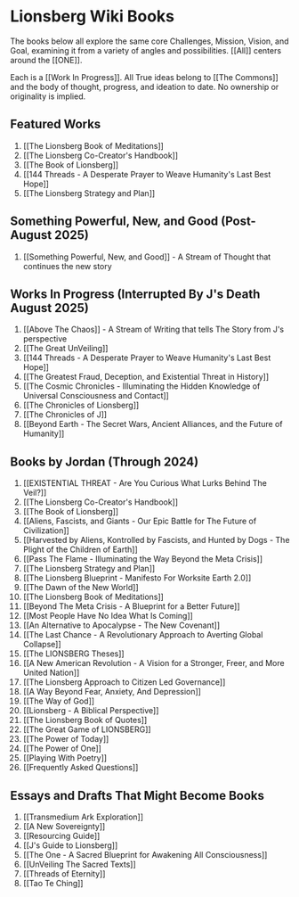 # Lionsberg Wiki Books 

The books below all explore the same core Challenges, Mission, Vision, and Goal, examining it from a variety of angles and possibilities. [[All]] centers around the [[ONE]].  

Each is a [[Work In Progress]]. All True ideas belong to [[The Commons]] and the body of thought, progress, and ideation to date. No ownership or originality is implied. 

## Featured Works

1. [[The Lionsberg Book of Meditations]]  
2. [[The Lionsberg Co-Creator's Handbook]]  
3. [[The Book of Lionsberg]]  
4. [[144 Threads - A Desperate Prayer to Weave Humanity's Last Best Hope]]  
5. [[The Lionsberg Strategy and Plan]]  

## Something Powerful, New, and Good (Post-August 2025)

1. [[Something Powerful, New, and Good]] - A Stream of Thought that continues the new story  

## Works In Progress (Interrupted By J's Death August 2025)

1. [[Above The Chaos]] - A Stream of Writing that tells The Story from J's perspective   
2. [[The Great UnVeiling]]  
3. [[144 Threads - A Desperate Prayer to Weave Humanity's Last Best Hope]]  
4. [[The Greatest Fraud, Deception, and Existential Threat in History]]  
5. [[The Cosmic Chronicles - Illuminating the Hidden Knowledge of Universal Consciousness and Contact]]  
6. [[The Chronicles of Lionsberg]]  
7. [[The Chronicles of J]]  
8. [[Beyond Earth - The Secret Wars, Ancient Alliances, and the Future of Humanity]]    

## Books by Jordan (Through 2024)

1. [[EXISTENTIAL THREAT - Are You Curious What Lurks Behind The Veil?]]  
2. [[The Lionsberg Co-Creator's Handbook]]   
3. [[The Book of Lionsberg]]  
4. [[Aliens, Fascists, and Giants  - Our Epic Battle for The Future of Civilization]]  
5. [[Harvested by Aliens, Kontrolled by Fascists, and Hunted by Dogs - The Plight of the Children of Earth]]   
6. [[Pass The Flame - Illuminating the Way Beyond the Meta Crisis]]  
7. [[The Lionsberg Strategy and Plan]]  
8. [[The Lionsberg Blueprint - Manifesto For Worksite Earth 2.0]]  
9. [[The Dawn of the New World]]  
10. [[The Lionsberg Book of Meditations]]  
11. [[Beyond The Meta Crisis - A Blueprint for a Better Future]]  
12. [[Most People Have No Idea What Is Coming]]  
13. [[An Alternative to Apocalypse - The New Covenant]]  
14. [[The Last Chance - A Revolutionary Approach to Averting Global Collapse]]  
15. [[The LIONSBERG Theses]]  
16. [[A New American Revolution - A Vision for a Stronger, Freer, and More United Nation]]  
17. [[The Lionsberg Approach to Citizen Led Governance]]  
18. [[A Way Beyond Fear, Anxiety, And Depression]]   
19. [[The Way of God]]  
20. [[Lionsberg - A Biblical Perspective]]  
21. [[The Lionsberg Book of Quotes]]  
22. [[The Great Game of LIONSBERG]]  
23. [[The Power of Today]]  
24. [[The Power of One]]  
25. [[Playing With Poetry]]  
26. [[Frequently Asked Questions]] 


## Essays and Drafts That Might Become Books 

1. [[Transmedium Ark Exploration]]  
2. [[A New Sovereignty]]  
3. [[Resourcing Guide]]  
4. [[J's Guide to Lionsberg]]  
5. [[The One - A Sacred Blueprint for Awakening All Consciousness]]  
6. [[UnVeiling The Sacred Texts]]  
7. [[Threads of Eternity]]  
8. [[Tao Te Ching]]    
